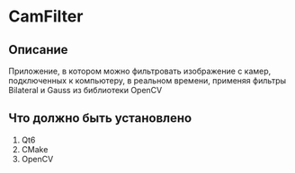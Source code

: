 # CamFilter

## Описание
Приложение, в котором можно фильтровать изображение с камер, подключенных к компьютеру, в реальном времени, 
применяя фильтры Bilateral и Gauss из библиотеки OpenCV

## Что должно быть установлено
1) Qt6
2) CMake
3) OpenCV
